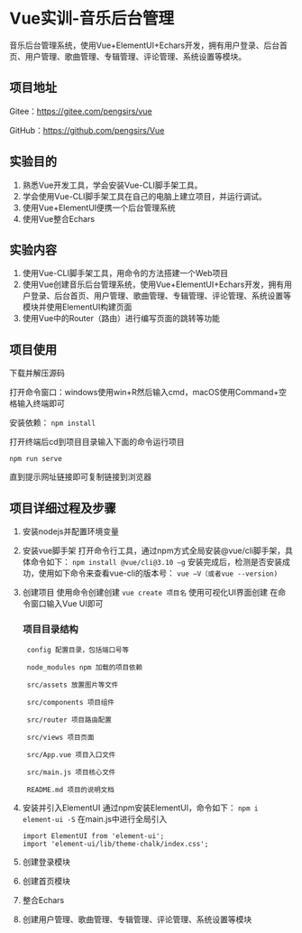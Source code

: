 # Vue实训-音乐后台管理
音乐后台管理系统，使用Vue+ElementUI+Echars开发，拥有用户登录、后台首页、用户管理、歌曲管理、专辑管理、评论管理、系统设置等模块。
## 项目地址
Gitee：https://gitee.com/pengsirs/vue

GitHub：https://github.com/pengsirs/Vue

## 实验目的
1. 熟悉Vue开发工具，学会安装Vue-CLI脚手架工具。
2. 学会使用Vue-CLI脚手架工具在自己的电脑上建立项目，并运行调试。
3. 使用Vue+ElementUI便携一个后台管理系统
4. 使用Vue整合Echars

## 实验内容
1. 使用Vue-CLI脚手架工具，用命令的方法搭建一个Web项目
2. 使用Vue创建音乐后台管理系统，使用Vue+ElementUI+Echars开发，拥有用户登录、后台首页、用户管理、歌曲管理、专辑管理、评论管理、系统设置等模块并使用ElementUI构建页面
3. 使用Vue中的Router（路由）进行编写页面的跳转等功能


## 项目使用
下载并解压源码

打开命令窗口：windows使用win+R然后输入cmd，macOS使用Command+空格输入终端即可

安装依赖： `npm install`

打开终端后cd到项目目录输入下面的命令运行项目

`npm run serve`

直到提示网址链接即可复制链接到浏览器

## 项目详细过程及步骤
1. 安装nodejs并配置环境变量

2. 安装vue脚手架
    打开命令行工具，通过npm方式全局安装@vue/cli脚手架，具体命令如下：
    `npm install @vue/cli@3.10 –g`
    安装完成后，检测是否安装成功，使用如下命令来查看vue-cli的版本号：
    `vue –V（或者vue --version)`

3. 创建项目
    使用命令创建创建
    `vue create 项目名`
    使用可视化UI界面创建
    在命令窗口输入Vue UI即可
    ### 项目目录结构
        config 配置目录，包括端口号等

        node_modules npm 加载的项目依赖

        src/assets 放置图片等文件

        src/components 项目组件

        src/router 项目路由配置

        src/views 项目页面

        src/App.vue 项目入口文件

        src/main.js 项目核心文件

        README.md 项目的说明文档

4. 安装并引入ElementUI
    通过npm安装ElementUI，命令如下：
    `npm i element-ui -S`
    在main.js中进行全局引入

    ```shell
    import ElementUI from 'element-ui';
    import 'element-ui/lib/theme-chalk/index.css';
    ```
    
5. 创建登录模块

6. 创建首页模块

7. 整合Echars

8. 创建用户管理、歌曲管理、专辑管理、评论管理、系统设置等模块